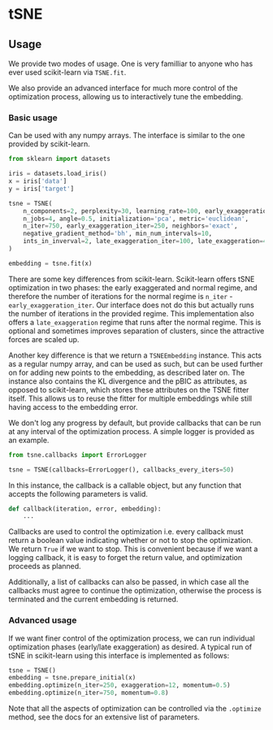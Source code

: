 # tSNE

## Usage
We provide two modes of usage. One is very familliar to anyone who has ever used scikit-learn via `TSNE.fit`.

We also provide an advanced interface for much more control of the optimization process, allowing us to interactively tune the embedding.

### Basic usage

Can be used with any numpy arrays. The interface is similar to the one provided by scikit-learn.

```python
from sklearn import datasets

iris = datasets.load_iris()
x = iris['data']
y = iris['target']

tsne = TSNE(
	n_components=2, perplexity=30, learning_rate=100, early_exaggeration=12,
	n_jobs=4, angle=0.5, initialization='pca', metric='euclidean',
	n_iter=750, early_exaggeration_iter=250, neighbors='exact',
	negative_gradient_method='bh', min_num_intervals=10,
	ints_in_inverval=2, late_exaggeration_iter=100, late_exaggeration=4,
)

embedding = tsne.fit(x)
```

There are some key differences from scikit-learn. Scikit-learn offers tSNE optimization in two phases: the early exaggerated and normal regime, and therefore the number of iterations for the normal regime is `n_iter` - `early_exaggeration_iter`. Our interface does not do this but actually runs the number of iterations in the provided regime. This implementation also offers a `late_exaggeration` regime that runs after the normal regime. This is optional and sometimes improves separation of clusters, since the attractive forces are scaled up.

Another key difference is that we return a `TSNEEmbedding` instance. This acts as a regular numpy array, and can be used as such, but can be used further on for adding new points to the embedding, as described later on. The instance also contains the KL divergence and the pBIC as attributes, as opposed to scikit-learn, which stores these attributes on the TSNE fitter itself. This allows us to reuse the fitter for multiple embeddings while still having access to the embedding error.

We don't log any progress by default, but provide callbacks that can be run at any interval of the optimization process. A simple logger is provided as an example.

```python
from tsne.callbacks import ErrorLogger

tsne = TSNE(callbacks=ErrorLogger(), callbacks_every_iters=50)
```

In this instance, the callback is a callable object, but any function that accepts the following parameters is valid.
```python
def callback(iteration, error, embedding):
	...
```

Callbacks are used to control the optimization i.e. every callback must return a boolean value indicating whether or not to stop the optimization. We return `True` if we want to stop. This is convenient because if we want a logging callback, it is easy to forget the return value, and optimization proceeds as planned.

Additionally, a list of callbacks can also be passed, in which case all the callbacks must agree to continue the optimization, otherwise the process is terminated and the current embedding is returned.

### Advanced usage

If we want finer control of the optimization process, we can run individual optimization phases (early/late exaggeration) as desired. A typical run of tSNE in scikit-learn using this interface is implemented as follows:

```python
tsne = TSNE()
embedding = tsne.prepare_initial(x)
embedding.optimize(n_iter=250, exaggeration=12, momentum=0.5)
embedding.optimize(n_iter=750, momentum=0.8)
```

Note that all the aspects of optimization can be controlled via the `.optimize` method, see the docs for an extensive list of parameters.
